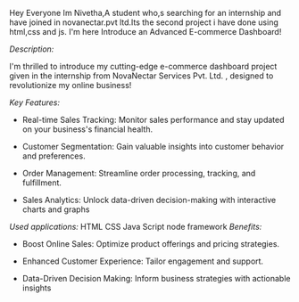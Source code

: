 Hey Everyone Im Nivetha,A student who,s searching for an internship and have joined in novanectar.pvt ltd.Its the second project i have done using html,css and js. 
 I'm here Introduce an Advanced E-commerce Dashboard!


*Description:*

I'm thrilled to introduce my cutting-edge e-commerce dashboard project given in the internship from NovaNectar Services Pvt. Ltd. , designed to revolutionize my online business!



*Key Features:*

- Real-time Sales Tracking: Monitor sales performance and stay updated on your business's financial health.

- Customer Segmentation: Gain valuable insights into customer behavior and preferences.

- Order Management: Streamline order processing, tracking, and fulfillment.

- Sales Analytics: Unlock data-driven decision-making with interactive charts and graphs

*Used applications:*
     HTML 
     CSS
     Java Script
     node framework
*Benefits:*

- Boost Online Sales: Optimize product offerings and pricing strategies.

- Enhanced Customer Experience: Tailor engagement and support.

- Data-Driven Decision Making: Inform business strategies with actionable insights 
